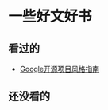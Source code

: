 # 一些好文好书

## 看过的

- [Google开源项目风格指南](https://zh-google-styleguide.readthedocs.io/en/latest/contents/)


## 还没看的
